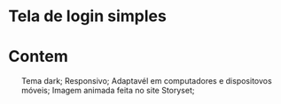 # Tela de login simples

<h1>Contem</h1>
<ol>
Tema dark;
Responsivo;
Adaptavél em computadores e dispositovos móveis;
Imagem animada feita no site Storyset;
</ol>
